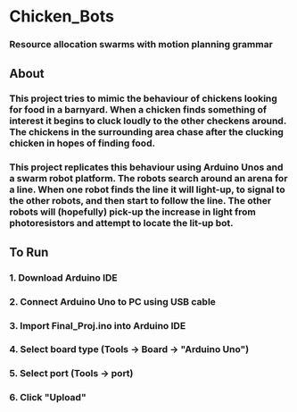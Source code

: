 # Chicken_Bots
### Resource allocation swarms with motion planning grammar

## About
### This project tries to mimic the behaviour of chickens looking for food in a barnyard. When a chicken finds something of interest it begins to cluck loudly to the other checkens around. The chickens in the surrounding area chase after the clucking chicken in hopes of finding food.
### This project replicates this behaviour using Arduino Unos and a swarm robot platform. The robots search around an arena for a line. When one robot finds the line it will light-up, to signal to the other robots, and then start to follow the line. The other robots will (hopefully) pick-up the increase in light from photoresistors and attempt to locate the lit-up bot.

## To Run
### 1. Download Arduino IDE

### 2. Connect Arduino Uno to PC using USB cable

### 3. Import Final_Proj.ino into Arduino IDE

### 4. Select board type (Tools -> Board -> "Arduino Uno")

### 5. Select port (Tools -> port)

### 6. Click "Upload"
